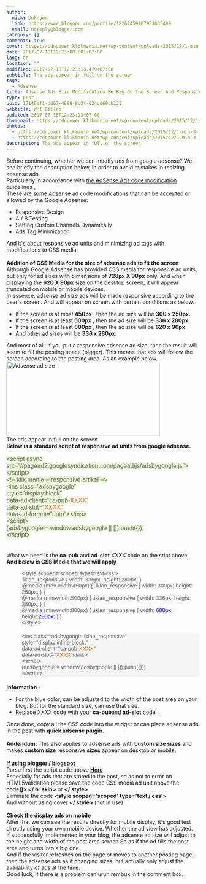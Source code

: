 ```yaml
---
author:
  nick: Unknown
  link: https://www.blogger.com/profile/18262459107951035499
  email: noreply@blogger.com
category: []
comments: true
cover: https://cdnpower.klikmania.net/wp-content/uploads/2015/12/1-min-3-1024x499.png
date: 2017-07-18T12:23:00.001+07:00
lang: en
location: ""
modified: 2017-07-18T12:23:13.479+07:00
subtitle: The ads appear in full on the screen
tags:
  - Adsense
title: Adsense Ads Size Modification Be Big On The Screen And Responsive
type: post
uuid: 17146ef1-dd67-4888-8c2f-624dd69cb133
webtitle: WMI Gitlab
updated: 2017-07-18T12:23:13+07:00
thumbnail: https://cdnpower.klikmania.net/wp-content/uploads/2015/12/1-min-3-1024x499.png
photos:
  - https://cdnpower.klikmania.net/wp-content/uploads/2015/12/1-min-3-1024x499.png
  - https://cdnpower.klikmania.net/wp-content/uploads/2015/12/1-min-3-1024x499.png
description: The ads appear in full on the screen
---
```


Before continuing, whether we can modify ads from google adsense? We see briefly the description below, in order to avoid mistakes in resizing adsense ads.<br>Particularly in accordance with <a href="https://translate.googleusercontent.com/translate_c?depth=1&amp;nv=1&amp;rurl=translate.google.com&amp;sl=id&amp;sp=nmt4&amp;tl=en&amp;u=https://support.google.com/adsense/answer/1354736%3Fhl%3Did&amp;usg=ALkJrhg7W6HYwc4YikKo-r1JeOBv1G676A" target="_blank" rel="noopener noreferer nofollow"> the AdSense Ads code modification </a> guidelines <a href="https://translate.googleusercontent.com/translate_c?depth=1&amp;nv=1&amp;rurl=translate.google.com&amp;sl=id&amp;sp=nmt4&amp;tl=en&amp;u=https://support.google.com/adsense/answer/1354736%3Fhl%3Did&amp;usg=ALkJrhg7W6HYwc4YikKo-r1JeOBv1G676A" target="_blank" rel="noopener noreferer nofollow"> . </a><br>These are some Adsense ad code modifications that can be accepted or allowed by the Google Adsense:<br><ul><li> Responsive Design </li><li> A / B Testing </li><li> Setting Custom Channels Dynamically </li><li> Ads Tag Minimization </li></ul>And it's about responsive ad units and minimizing ad tags with modifications to CSS media.<br><br><strong> Addition of CSS Media for the size of adsense ads to fit the screen </strong><br>Although Google Adsense has provided CSS media for responsive ad units, but only for ad sizes with dimensions of <strong>728px X 90px</strong> only. And when displaying the <strong>620 X 90px</strong> size on the desktop screen, it will appear truncated on mobile or mobile devices.<br>In essence, adsense ad size ads will be made responsive according to the user's screen. And will appear on screen with certain conditions as below.<br><ul><li> If the screen is at most <strong>450px</strong> , then the ad size will be <strong>300 x 250px.</strong> </li><li> If the screen is at least <strong>500px</strong> , then the ad size will be <strong>336 x 280px.</strong> </li><li> If the screen is at least <strong>800px</strong> , then the ad size will be <strong>620 x 90px</strong> </li><li> And other ad sizes will be <strong>336 x 280px.</strong> </li></ul>And most of all, if you put a responsive adsense ad size, then the result will seem to fill the posting space (bigger). This means that ads will follow the screen according to the posting area. As an example below.<br><div id="attachment_1476"><a href="http://www.klikmania.net/wp-content/uploads/2015/12/1-min-3.png" rel="noopener noreferer nofollow"> <img alt="Adsense ad size" height="194" src="https://cdnpower.klikmania.net/wp-content/uploads/2015/12/1-min-3-1024x499.png" width="400"> </a> <br>The ads appear in full on the screen </div><strong> Below is a standard script of responsive ad units from google adsense. </strong><br><strong><br></strong><span style="background-color: #eaf9d4; color: #686868; font-family: &quot;verdana&quot; , &quot;geneva&quot; , sans-serif; font-size: 16px;">&lt;script async src=”//pagead2.googlesyndication.com/pagead/js/adsbygoogle.js”&gt;&lt;/script&gt;</span><br><span style="background-color: #eaf9d4; color: #686868; font-family: &quot;verdana&quot; , &quot;geneva&quot; , sans-serif; font-size: 16px;">&lt;!– klik mania – responsive artikel –&gt;</span><br><span style="background-color: #eaf9d4; color: #686868; font-family: &quot;verdana&quot; , &quot;geneva&quot; , sans-serif; font-size: 16px;">&lt;ins class=”adsbygoogle”</span><br><span style="background-color: #eaf9d4; color: #686868; font-family: &quot;verdana&quot; , &quot;geneva&quot; , sans-serif; font-size: 16px;">style=”display:block”</span><br><span style="background-color: #eaf9d4; color: #686868; font-family: &quot;verdana&quot; , &quot;geneva&quot; , sans-serif; font-size: 16px;">data-ad-client=”ca-pub-</span><span style="border: 0px; color: #ff6600; font-family: &quot;verdana&quot; , &quot;geneva&quot; , sans-serif; font-size: 16px; font-stretch: inherit; line-height: inherit; margin: 0px; padding: 0px; vertical-align: baseline;">XXXX</span><span style="background-color: #eaf9d4; color: #686868; font-family: &quot;verdana&quot; , &quot;geneva&quot; , sans-serif; font-size: 16px;">”</span><br><span style="background-color: #eaf9d4; color: #686868; font-family: &quot;verdana&quot; , &quot;geneva&quot; , sans-serif; font-size: 16px;">data-ad-slot=”</span><span style="border: 0px; color: #ff6600; font-family: &quot;verdana&quot; , &quot;geneva&quot; , sans-serif; font-size: 16px; font-stretch: inherit; line-height: inherit; margin: 0px; padding: 0px; vertical-align: baseline;">XXXX</span><span style="background-color: #eaf9d4; color: #686868; font-family: &quot;verdana&quot; , &quot;geneva&quot; , sans-serif; font-size: 16px;">”</span><br><span style="background-color: #eaf9d4; color: #686868; font-family: &quot;verdana&quot; , &quot;geneva&quot; , sans-serif; font-size: 16px;">data-ad-format=”auto”&gt;&lt;/ins&gt;</span><br><span style="background-color: #eaf9d4; color: #686868; font-family: &quot;verdana&quot; , &quot;geneva&quot; , sans-serif; font-size: 16px;">&lt;script&gt;</span><br><span style="background-color: #eaf9d4; color: #686868; font-family: &quot;verdana&quot; , &quot;geneva&quot; , sans-serif; font-size: 16px;">(adsbygoogle = window.adsbygoogle || []).push({});</span><br><span style="background-color: #eaf9d4; color: #686868; font-family: &quot;verdana&quot; , &quot;geneva&quot; , sans-serif; font-size: 16px;">&lt;/script&gt;</span><br><span style="background-color: #eaf9d4; color: #686868; font-family: &quot;verdana&quot; , &quot;geneva&quot; , sans-serif; font-size: 16px;"><br></span><br><div><ins id="aswift_3_expand"><ins id="aswift_3_anchor"></ins></ins></div>What we need is the <strong>ca-pub</strong> and <strong>ad-slot</strong> XXXX code on the sript above.<br><strong>And below is CSS Media that we will apply</strong><br><div> <dl><dt> </dt><dd><span style="background-color: rgba(0 , 0 , 0 , 0.03); color: #686868; font-family: &quot;verdana&quot; , &quot;geneva&quot; , sans-serif; font-size: 14.4px;">&lt;style scoped=’scoped’ type=’text/css’&gt;</span><br><span style="background-color: rgba(0 , 0 , 0 , 0.03); color: #686868; font-family: &quot;verdana&quot; , &quot;geneva&quot; , sans-serif; font-size: 14.4px;">.iklan_responsive { width: 336px; height: 280px; }</span><br><span style="background-color: rgba(0 , 0 , 0 , 0.03); color: #686868; font-family: &quot;verdana&quot; , &quot;geneva&quot; , sans-serif; font-size: 14.4px;">@media (max-width:450px) { .iklan_responsive { width: 300px; height: 250px; } }</span><br><span style="background-color: rgba(0 , 0 , 0 , 0.03); color: #686868; font-family: &quot;verdana&quot; , &quot;geneva&quot; , sans-serif; font-size: 14.4px;">@media (min-width:500px) { .iklan_responsive { width: 336px; height: 280px; } }</span><br><span style="background-color: rgba(0 , 0 , 0 , 0.03); color: #686868; font-family: &quot;verdana&quot; , &quot;geneva&quot; , sans-serif; font-size: 14.4px;">@media (min-width:800px) { .iklan_responsive { width:&nbsp;</span><span style="background-color: rgba(0 , 0 , 0 , 0.03); border: 0px; color: blue; font-family: &quot;verdana&quot; , &quot;geneva&quot; , sans-serif; font-size: 14.4px; font-stretch: inherit; line-height: inherit; margin: 0px; padding: 0px; vertical-align: baseline;">600px</span><span style="background-color: rgba(0 , 0 , 0 , 0.03); color: #686868; font-family: &quot;verdana&quot; , &quot;geneva&quot; , sans-serif; font-size: 14.4px;">; height:</span><span style="background-color: rgba(0 , 0 , 0 , 0.03); border: 0px; color: blue; font-family: &quot;verdana&quot; , &quot;geneva&quot; , sans-serif; font-size: 14.4px; font-stretch: inherit; line-height: inherit; margin: 0px; padding: 0px; vertical-align: baseline;">280px</span><span style="background-color: rgba(0 , 0 , 0 , 0.03); color: #686868; font-family: &quot;verdana&quot; , &quot;geneva&quot; , sans-serif; font-size: 14.4px;">; } }</span><br><span style="background-color: rgba(0 , 0 , 0 , 0.03); color: #686868; font-family: &quot;verdana&quot; , &quot;geneva&quot; , sans-serif; font-size: 14.4px;">&lt;/style&gt;</span><br><div style="background-color: rgba(0, 0, 0, 0.03); border: 0px; color: #686868; font-family: Verdana, Geneva, sans-serif; font-size: 14.4px; font-stretch: inherit; font-variant-numeric: inherit; line-height: inherit; margin-bottom: 20px; padding: 0px; vertical-align: baseline;"></div><div style="background-color: rgba(0, 0, 0, 0.03); border: 0px; color: #686868; font-family: Verdana, Geneva, sans-serif; font-size: 14.4px; font-stretch: inherit; font-variant-numeric: inherit; line-height: inherit; margin-bottom: 20px; padding: 0px; vertical-align: baseline;">&lt;ins class=”adsbygoogle iklan_responsive”<br>style=”display:inline-block;”<br>data-ad-client=”ca-pub-<span style="border: 0px; color: #ff6600; font-family: inherit; font-size: inherit; font-stretch: inherit; font-style: inherit; font-variant: inherit; font-weight: inherit; line-height: inherit; margin: 0px; padding: 0px; vertical-align: baseline;">XXXX</span>”<br>data-ad-slot=”<span style="border: 0px; color: #ff6600; font-family: inherit; font-size: inherit; font-stretch: inherit; font-style: inherit; font-variant: inherit; font-weight: inherit; line-height: inherit; margin: 0px; padding: 0px; vertical-align: baseline;">XXXX</span>“&lt;/ins&gt;<br>&lt;script&gt;<br>(adsbygoogle = window.adsbygoogle || []).push({});<br>&lt;/script&gt;</div></dd> </dl></div><strong>Information :</strong><br><ul><li> For the blue color, can be adjusted to the width of the post area on your blog. But for the standard size, can use that size. </li><li>Replace XXXX code with your <strong>ca-pub</strong>and <strong>ad-slot</strong> code <strong>.</strong> </li></ul>Once done, copy all the CSS code into the widget or can place adsense ads in the post with <strong>quick adsense plugin.</strong><br><strong><br></strong><strong>Addendum:</strong> This also applies to adsense ads with <strong>custom size sizes</strong> and makes <strong>custom size</strong> responsive <strong>sizes</strong> appear on desktop or mobile.<br><br><strong>If using blogger / blogspot</strong><br>Parse first the script code above <strong> <a href="https://translate.googleusercontent.com/translate_c?depth=1&amp;nv=1&amp;rurl=translate.google.com&amp;sl=id&amp;sp=nmt4&amp;tl=en&amp;u=http://www.blogcrowds.com/resources/parse_html.php&amp;usg=ALkJrhip4-SemctqX18gHHvZTLzTdOY5Gg" target="_blank" rel="noopener noreferer nofollow"> Here </a> </strong><br>Especially for ads that are stored in the post, so as not to error on HTML5validation please save the code CSS media ad unit above the code<strong>]]&gt; &lt;/ b: skin&gt;</strong> or <strong>&lt;/ style&gt;</strong><br>Eliminate the code <strong>&lt;style scoped='scoped' type='text / css'&gt;</strong><br>And without using cover <strong>&lt;/ style&gt;</strong> (not in use)<br><br><strong>Check the display ads on mobile</strong><br>After that we can see the results directly for mobile display, it's good test directly using your own mobile device. Whether the ad view has adjusted.<br>If successfully implemented in your blog, the adsense ad size will adjust to the height and width of the post area screen.So as if the ad fills the post area and turns into a big one.<br>And if the visitor refreshes on the page or moves to another posting page, then the adsense ads as if changing sizes, but actually only adjust the availability of ads at the time.<br>Good luck, if there is a problem can urun rembuk in the comment box.